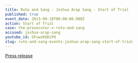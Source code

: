 ```yaml
---
title: Ruto and Sang - Joshua Arap Sang - Start of Trial
published: true
event_date: 2013-09-10T00:00:00.000Z
action: Start of Trial
case: the-prosecutor-v-ruto-and-sang
accused: joshua-arap-sang
youtube_id: GFuwzKbDiP8
slug: ruto-and-sang-events-joshua-arap-sang-start-of-trial
---
```



[Press release](https://www.icc-cpi.int/Pages/item.aspx?name=PR939)